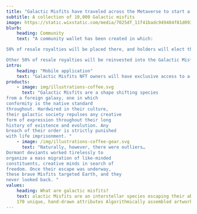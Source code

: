 ```yaml
---
title: "Galactic Misfits have traveled across the Metaverse to start a new life within the Cardano blockchain"
subtitle: A collection of 10,000 Galactic misfits
image: https://static.wixstatic.com/media/7025df_11f41badc949484f81d093a42a316171~mv2.jpg/v1/fill/w_1655,h_931,al_c,q_85,usm_0.66_1.00_0.01,enc_auto/7025df_11f41badc949484f81d093a42a316171~mv2.jpg
blurb:
    heading: Community
    text: "A community wallet has been created in which:

50% of resale royalties will be placed there, and holders will elect the allocation of these funds

Other 50% of resale royalties will be reinvested into the Galactic Misfits brand"
intro:
    heading: "Mobile application"
    text: "Galactic Misfits NFT owners will have exclusive access to a play-to-earn mobile game."
products:
    - image: img/illustrations-coffee.svg
      text: "Galactic Misfits are a shape shifting species
from a foreign galaxy, one in which
conformity is the native standard
throughout. Hardwired in their culture,
their galactic society repulses any creative
form of expression throughout their long
history of existence and evolution. Any
breach of their order is strictly punished
with life imprisonment. "
    - image: /img/illustrations-coffee-gear.svg
      text: "Naturally, however, there were outliers…
Dormant deviants worked tirelessly to
organize a mass migration of like-minded
constituents, creative minds in search of
freedom. Once their escape was underway,
these brave Misfits targeted Earth, and they
never looked back. "
values:
    heading: What are galactic misfits?
    text: alactic Misfits are an interstellar species escaping their aboriginal galaxy to seek refuge here on Earth. This collection is their best effort to fit in...
    170 unique, hand-drawn attributes Algorithmically assembled artwork Designed on the Cardano blockchain.
---
```


